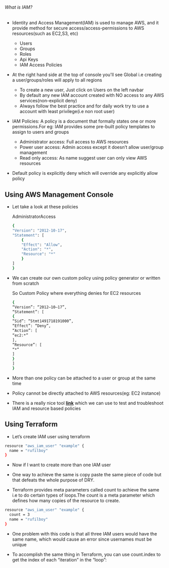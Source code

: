 ###### What is IAM?

* Identity and Access Management(IAM) is used to manage AWS, and it provide method for secure access/access-permissions to AWS resources(such as EC2,S3, etc)

    * Users
    * Groups
    * Roles
    * Api Keys
    * IAM Access Policies

* At the right hand side at the top of console you'll see Global i.e creating a user/groups/roles will apply to all regions

    * To create a new user, Just click on Users on the left navbar
    * By default any new IAM account created with NO access to any AWS services(non-explicit deny)
    * Always follow the best practice and for daily work try to use a account with least privilege(i.e non root user)

* IAM Policies: A policy is a document that formally states one or more permissions.For eg: IAM provides some pre-built policy templates to assign to users and groups

    * Administrator access: Full access to AWS resources
    * Power user access: Admin access except it doesn’t allow user/group management
    * Read only access: As name suggest user can only view AWS resources

* Default policy is explicitly deny which will override any explicitly allow policy

## Using AWS Management Console 

* Let take a look at these policies

    AdministratorAccess

    ```sh
    {
    "Version": "2012-10-17",
    "Statement": [
        {
        "Effect": "Allow",
        "Action": "*",
        "Resource": "*"
        }
    ]
    }
    ```

* We can create our own custom policy using policy generator or written from scratch

    So Custom Policy where everything denies for EC2 resources

    ```sh
    {
    “Version”: “2012–10–17”,
    “Statement”: [
    {
    “Sid”: “Stmt1491718191000”,
    “Effect”: “Deny”,
    “Action”: [
    “ec2:*”
    ],
    “Resource”: [
    “*”
    ]
    }
    ]
    }
    ```

* More than one policy can be attached to a user or group at the same time
* Policy cannot be directly attached to AWS resources(eg: EC2 instance)
* There is a really nice tool [**link**](https://policysim.aws.amazon.com) which we can use to test and troubleshoot IAM and resource based policies

## Using Terraform

* Let’s create IAM user using terraform

```sh
resource "aws_iam_user" "example" {
  name = "rufilboy"
}
```

* Now if I want to create more than one IAM user

* One way to achieve the same is copy paste the same piece of code but that defeats the whole purpose of DRY.

* Terraform provides meta parameters called count to achieve the same i.e to do certain types of loops.The count is a meta parameter which defines how many copies of the resource to create.

```sh
resource "aws_iam_user" "example" {
  count = 3
  name = "rufilboy"
}
```

* One problem with this code is that all three IAM users would have the same name, which would cause an error since usernames must be unique

* To accomplish the same thing in Terraform, you can use count.index to get the index of each “iteration” in the “loop”:

